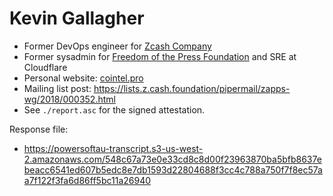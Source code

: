 # Kevin Gallagher

* Former DevOps engineer for [Zcash Company](https://z.zcash)
* Former sysadmin for [Freedom of the Press Foundation](https://freedom.press) and SRE at Cloudflare
* Personal website: [cointel.pro](https://cointel.pro)
* Mailing list post: <https://lists.z.cash.foundation/pipermail/zapps-wg/2018/000352.html>
* See `./report.asc` for the signed attestation.

Response file:

* <https://powersoftau-transcript.s3-us-west-2.amazonaws.com/548c67a73e0e33cd8c8d00f23963870ba5bfb8637ebeacc6541ed607b5edc8e7db1593d22804688f3cc4c788a750f7f8ec57aa7f122f3fa6d86ff5bc11a26940>
